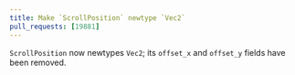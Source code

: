 ```yaml
---
title: Make `ScrollPosition` newtype `Vec2`
pull_requests: [19881]
---
```


`ScrollPosition` now newtypes `Vec2`; its `offset_x` and `offset_y` fields have been removed.
